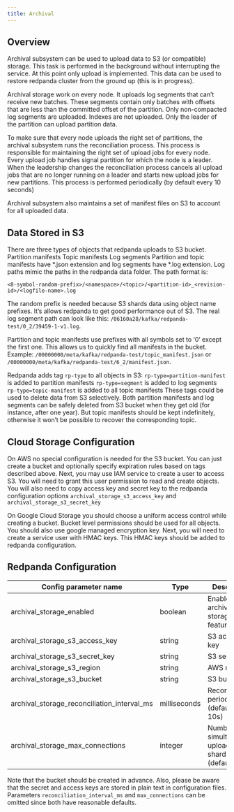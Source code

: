 ```yaml
---
title: Archival
---
```

## Overview

Archival subsystem can be used to upload data to S3 (or compatible) storage. This task is performed in the background without interrupting the service. At this point only upload is implemented. This data can be used to restore redpanda cluster from the ground up (this is in progress).

Archival storage work on every node. It uploads log segments that can’t receive new batches. These segments contain only batches with offsets that are less than the committed offset of the partition. Only non-compacted log segments are uploaded. Indexes are not uploaded. Only the leader of the partition can upload partition data.

To make sure that every node uploads the right set of partitions, the archival subsystem runs the reconciliation process. This process is responsible for maintaining the right set of upload jobs for every node. Every upload job handles signal partition for which the node is a leader. When the leadership changes the reconciliation process cancels all upload jobs that are no longer running on a leader and starts new upload jobs for new partitions. This process is performed periodically (by default every 10 seconds)

Archival subsystem also maintains a set of manifest files on S3 to account for all uploaded data.

## Data Stored in S3

There are three types of objects that redpanda uploads to S3 bucket.
Partition manifests
Topic manifests
Log segments
Partition and topic manifests have *.json extension and log segments have *.log extension. Log paths mimic the paths in the redpanda data folder. The path format is:

```
<8-symbol-random-prefix>/<namespace>/<topic>/<partition-id>_<revision-id>/<logfile-name>.log
```

The random prefix is needed because S3 shards data using object name prefixes. It’s allows redpanda to get good performance out of S3. The real log segment path can look like this: `/06160a28/kafka/redpanda-test/0_2/39459-1-v1.log`.

Partition and topic manifests use prefixes with all symbols set to ‘0’ except the first one. This allows us to quickly find all manifests in the bucket. Example: `/00000000/meta/kafka/redpanda-test/topic_manifest.json` or `/00000000/meta/kafka/redpanda-test/6_2/manifest.json`.

Redpanda adds tag `rp-type` to all objects in S3:
`rp-type=partition-manifest` is added to partition manifests
`rp-type=segment` is added to log segments
`rp-type=topic-manifest` is added to all topic manifests
These tags could be used to delete data from S3 selectively. Both partition manifests and log segments can be safely deleted from S3 bucket when they get old (for instance, after one year). But topic manifests should be kept indefinitely, otherwise it won’t be possible to recover the corresponding topic.

## Cloud Storage Configuration

On AWS no special configuration is needed for the S3 bucket. You can just create a bucket and optionally specify expiration rules based on tags described above. Next, you may use IAM service to create a user to access S3. You will need to grant this user permission to read and create objects. You will also need to copy access key and secret key to the redpanda configuration options `archival_storage_s3_access_key` and `archival_storage_s3_secret_key`

On Google Cloud Storage you should choose a uniform access control while creating a bucket. Bucket level permissions should be used for all objects. You should also use google managed encryption key. Next, you will need to create a service user with HMAC keys. This HMAC keys should be added to redpanda configuration. 

## Redpanda Configuration

| Config parameter name                       | Type         | Descripion                                              |
|---------------------------------------------|--------------|---------------------------------------------------------|
| archival_storage_enabled                    | boolean      | Enables archival storage feature                        |
| archival_storage_s3_access_key              | string       | S3 access key                                           |
| archival_storage_s3_secret_key              | string       | S3 secret key                                           |
| archival_storage_s3_region                  | string       | AWS region                                              |
| archival_storage_s3_bucket                  | string       | S3 bucket                                               |
| archival_storage_reconciliation_interval_ms | milliseconds | Reconciliation period (default - 10s)                   |
| archival_storage_max_connections            | integer      | Number of simultaneous uploads per shard (default - 20) |

Note that the bucket should be created in advance. Also, please be aware that the secret and access keys are stored in plain text in configuration files. Parameters `reconciliation_interval_ms` and `max_connections` can be omitted since both have reasonable defaults.

